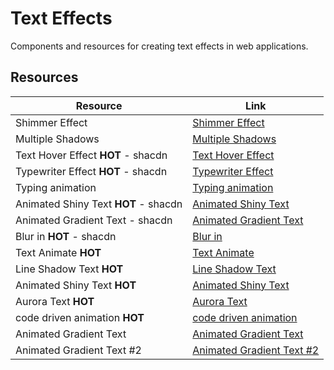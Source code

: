 # Text Effects

Components and resources for creating text effects in web applications.

## Resources

| Resource | Link |
|---|---|
| Shimmer Effect | [Shimmer Effect](https://codepen.io/redouglas/pen/gobsm) |
| Multiple Shadows | [Multiple Shadows](https://codepen.io/tommyho/pen/abejXMb) |
| Text Hover Effect **HOT** - shacdn | [Text Hover Effect](https://ui.aceternity.com/components/text-hover-effect) |
| Typewriter Effect **HOT** - shacdn | [Typewriter Effect](https://ui.aceternity.com/components/typewriter-effect) |
| Typing animation | [Typing animation](https://codepen.io/Zhouzi/pen/JoRazP) |
| Animated Shiny Text **HOT** - shacdn | [Animated Shiny Text](https://nyxbui.design/docs/components/animated-shiny-text) |
| Animated Gradient Text - shacdn | [Animated Gradient Text](https://nyxbui.design/docs/components/animated-gradient-text) |
| Blur in **HOT** - shacdn | [Blur in](https://ui.indie-starter.dev/docs/text-animation#blur-in) |
| Text Animate **HOT** | [Text Animate](https://magicui.design/docs/components/text-animate) |
| Line Shadow Text **HOT** | [Line Shadow Text](https://magicui.design/docs/components/line-shadow-text) |
| Animated Shiny Text **HOT** | [Animated Shiny Text](https://magicui.design/docs/components/animated-shiny-text) |
| Aurora Text **HOT** | [Aurora Text](https://magicui.design/docs/components/aurora-text) |
| code driven animation **HOT** | [code driven animation](https://codepen.io/creativeocean/pen/ByBogvj) |
| Animated Gradient Text | [Animated Gradient Text](https://magicui.design/docs/components/animated-gradient-text) |
| Animated Gradient Text #2 | [Animated Gradient Text #2](https://codepen.io/argyleink/pen/vEBmZNw) | 